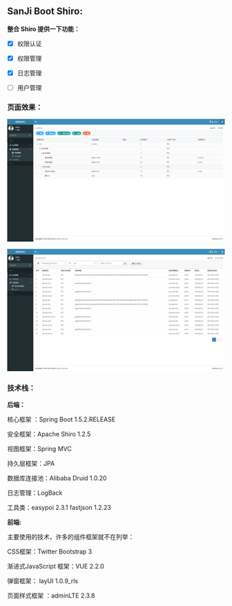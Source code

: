 
## SanJi Boot Shiro:
**整合 Shiro 提供一下功能：**

* [x] 权限认证 

* [x] 权限管理

* [x] 日志管理

* [ ] 用户管理 

### 页面效果：

![菜单管理](../resources/sanji-boot-shiro-menu.png)

![日志管理](../resources/sanji-boot-shiro-log.png)

### 技术栈：
**后端：**

核心框架 ：Spring Boot 1.5.2.RELEASE

安全框架：Apache Shiro 1.2.5

视图框架：Spring MVC

持久层框架：JPA

数据库连接池：Alibaba Druid 1.0.20

日志管理：LogBack

工具类：easypoi 2.3.1 fastjson 1.2.23

**前端:**

主要使用的技术，许多的组件框架就不在列举：

CSS框架：Twitter Bootstrap 3

渐进式JavaScript 框架：VUE 2.2.0

弹窗框架： layUI 1.0.9_rls

页面样式框架 ：adminLTE 2.3.8